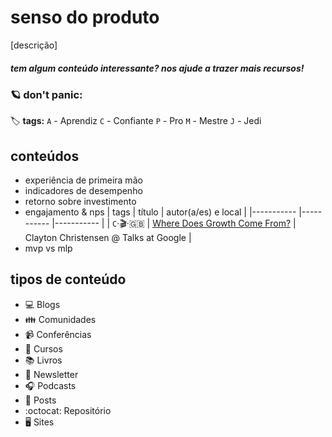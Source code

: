 # senso do produto

[descrição]


##### _tem algum conteúdo interessante? nos ajude a trazer mais recursos!_


### :ringed_planet: don't panic:

:label: **tags:**
`A` - Aprendiz
`C` - Confiante
`P` - Pro
`M` - Mestre
`J` - Jedi

## conteúdos
  - experiência de primeira mão
  - indicadores de desempenho
  - retorno sobre investimento
  - engajamento & nps
    | tags 	| título    	| autor(a/es) e local |
    |-----------	|-----------	|-----------	|
    | `C`‧:clapper:‧:uk: | [Where Does Growth Come From?](https://www.youtube.com/watch?v=rHdS_4GsKmg) | Clayton Christensen @ Talks at Google |
  - mvp vs mlp

## tipos de conteúdo
- :computer: Blogs
- :family: Comunidades
- :video_camera: Conferências
- :open_book: Cursos
- :books: Livros
- :newspaper: Newsletter
- :headphones: Podcasts
- :bookmark_tabs: Posts
- :octocat: Repositório
- :desktop_computer: Sites
